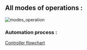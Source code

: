 ## All modes of operations :

![modes_operation](detailed_operations.assets/modes_operation.png)



### Automation process :

[Controller flowchart](detailed_operations.assets/MORJ_controller.pdf)


